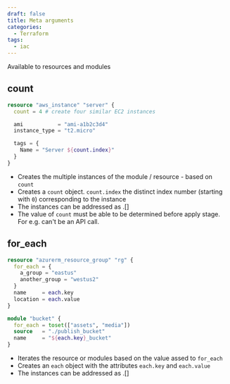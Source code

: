 ```yaml
---
draft: false
title: Meta arguments
categories:
  - Terraform
tags:
  - iac
---
```


Available to resources and modules

## count

```tf
resource "aws_instance" "server" {
  count = 4 # create four similar EC2 instances

  ami           = "ami-a1b2c3d4"
  instance_type = "t2.micro"

  tags = {
    Name = "Server ${count.index}"
  }
}
```

- Creates the multiple instances  of the module / resource - based on `count`
- Creates a `count` object. `count.index` the distinct index number (starting with `0`) corresponding to the instance
- The instances can be addressed as <TYPE>.<NAME>[<INDEX>]
- The value of `count` must be able to be determined before apply stage. For e.g. can't be an API call.

## for_each

```tf
resource "azurerm_resource_group" "rg" {
  for_each = {
    a_group = "eastus"
    another_group = "westus2"
  }
  name     = each.key
  location = each.value
}

module "bucket" {
  for_each = toset(["assets", "media"])
  source   = "./publish_bucket"
  name     = "${each.key}_bucket"
}
```

- Iterates the resource or modules based on the value assed to `for_each`
- Creates an `each` object with the attributes `each.key` and `each.value`
- The instances can be addressed as <TYPE>.<NAME>[<KEY>]
